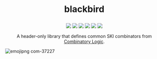 # <p align="center">blackbird</p>

<p align="center">
    <a href="https://github.com/code_report/blackbird/issues" alt="contributions welcome">
        <img src="https://img.shields.io/badge/contributions-welcome-brightgreen.svg?style=flat" /></a>
    <a href="https://lbesson.mit-license.org/" alt="MIT license">
        <img src="https://img.shields.io/badge/License-MIT-blue.svg" /></a>    
    <a href="https://en.cppreference.com/w/cpp/compiler_support/20">
        <img src="https://img.shields.io/badge/C++%20-20-ff69b4.svg"/></a>
    <a href="https://github.com/codereport?tab=followers" alt="GitHub followers">
        <img src="https://img.shields.io/github/followers/codereport.svg?style=social&label=Follow" /></a>
    <a href="https://GitHub.com/codereport/blackbird/stargazers/" alt="GitHub stars">
        <img src="https://img.shields.io/github/stars/codereport/blackbird.svg?style=social&label=Star" /></a>
    <a href="https://twitter.com/code_report" alt="Twitter">
        <img src="https://img.shields.io/twitter/follow/code_report.svg?style=social&label=@code_report" /></a>
</p>

<p align="center">A header-only library that defines common SKI combinators from <a href="https://combinatorylogic.com/">Combinatory Logic</a>.</p>

![emojipng com-37227](https://user-images.githubusercontent.com/36027403/177424518-6b725359-d445-4cb9-967b-92b8b3a875d2.png)
